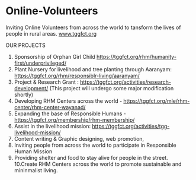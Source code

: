 # Online-Volunteers
Inviting Online Volunteers from across the world to tansform the lives of people in rural areas. www.tggfct.org

OUR PROJECTS
1. Sponsorship of Orphan Girl Child https://tggfct.org/rhm/humanity-first/underprivileged/							
2. Plant Nursery for livelihood and tree planting through Aaranyam: https://tggfct.org/rhm/responsiblr-living/aaranyam/							
3. Project & Research Grant : https://tggfct.org/activities/research-development/ (This project will undergo some major modification shortly)							
4. Developing RHM Centers across the world - https://tggfct.org/mle/rhm-center/rhm-center-wayanad/							
5. Expanding the base of Responsible Humans - https://tggfct.org/membership/rhm-membership/							
6. Assist in the livelihood mission: https://tggfct.org/activities/tgg-livelihood-mission/							
7. Content writing & Graphic designing, web promotion,							
8. Inviting people from across the world to participate in Responsible Human Mission
9. Providing shelter and food to stay alive for people in the street.
10.Create RHM Centers across the world to promote sustainable and mininmalist living.  	
